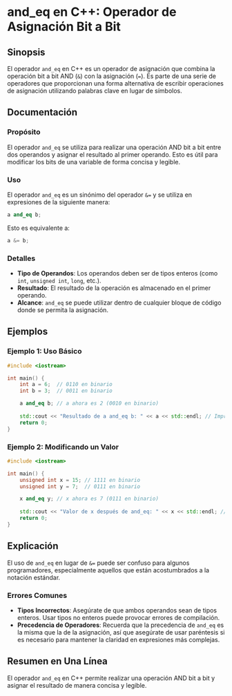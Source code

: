 <!--
Meta Description: # and_eq en C++: Operador de Asignación Bit a Bit ## Sinopsis El operador `and_eq` en C++ es un operador de asignación que combina la operación bit a ...
Meta Keywords: and_eq, bit, int, operador, que
-->

# and_eq en C++: Operador de Asignación Bit a Bit

## Sinopsis
El operador `and_eq` en C++ es un operador de asignación que combina la operación bit a bit AND (`&`) con la asignación (`=`). Es parte de una serie de operadores que proporcionan una forma alternativa de escribir operaciones de asignación utilizando palabras clave en lugar de símbolos.

## Documentación
### Propósito
El operador `and_eq` se utiliza para realizar una operación AND bit a bit entre dos operandos y asignar el resultado al primer operando. Esto es útil para modificar los bits de una variable de forma concisa y legible.

### Uso
El operador `and_eq` es un sinónimo del operador `&=` y se utiliza en expresiones de la siguiente manera:

```cpp
a and_eq b;
```

Esto es equivalente a:

```cpp
a &= b;
```

### Detalles
- **Tipo de Operandos**: Los operandos deben ser de tipos enteros (como `int`, `unsigned int`, `long`, etc.).
- **Resultado**: El resultado de la operación es almacenado en el primer operando.
- **Alcance**: `and_eq` se puede utilizar dentro de cualquier bloque de código donde se permita la asignación.

## Ejemplos
### Ejemplo 1: Uso Básico
```cpp
#include <iostream>

int main() {
    int a = 6;  // 0110 en binario
    int b = 3;  // 0011 en binario

    a and_eq b; // a ahora es 2 (0010 en binario)
    
    std::cout << "Resultado de a and_eq b: " << a << std::endl; // Imprime: 2
    return 0;
}
```

### Ejemplo 2: Modificando un Valor
```cpp
#include <iostream>

int main() {
    unsigned int x = 15; // 1111 en binario
    unsigned int y = 7;  // 0111 en binario

    x and_eq y; // x ahora es 7 (0111 en binario)
    
    std::cout << "Valor de x después de and_eq: " << x << std::endl; // Imprime: 7
    return 0;
}
```

## Explicación
El uso de `and_eq` en lugar de `&=` puede ser confuso para algunos programadores, especialmente aquellos que están acostumbrados a la notación estándar. 

### Errores Comunes
- **Tipos Incorrectos**: Asegúrate de que ambos operandos sean de tipos enteros. Usar tipos no enteros puede provocar errores de compilación.
- **Precedencia de Operadores**: Recuerda que la precedencia de `and_eq` es la misma que la de la asignación, así que asegúrate de usar paréntesis si es necesario para mantener la claridad en expresiones más complejas.

## Resumen en Una Línea
El operador `and_eq` en C++ permite realizar una operación AND bit a bit y asignar el resultado de manera concisa y legible.